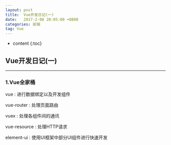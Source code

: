 ```yaml
---
layout: post
title:  Vue开发日记(一)
date:   2017-2-08 20:05:00 +0800
categories: 前端
tag: Vue
---
```


* content
{:toc}


## Vue开发日记(一)

***

### 1.Vue全家桶

vue : 进行数据绑定以及开发组件

vue-router : 处理页面路由

vuex : 处理各组件间的通讯

vue-resource : 处理HTTP请求

element-ui : 使用UI框架中部分UI组件进行快速开发